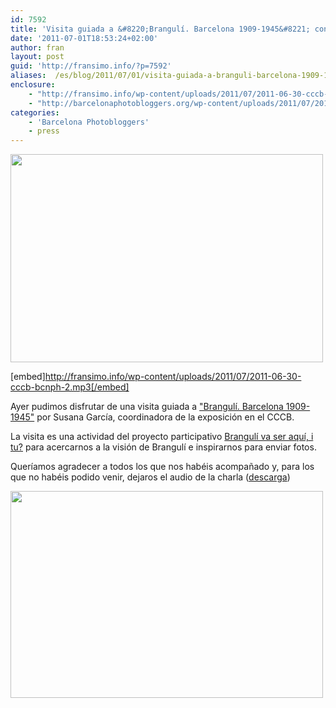 ```yaml
---
id: 7592
title: 'Visita guiada a &#8220;Brangulí. Barcelona 1909-1945&#8221; con Susana García'
date: '2011-07-01T18:53:24+02:00'
author: fran
layout: post
guid: 'http://fransimo.info/?p=7592'
aliases:  /es/blog/2011/07/01/visita-guiada-a-branguli-barcelona-1909-1945-con-susana-garcia/
enclosure:
    - "http://fransimo.info/wp-content/uploads/2011/07/2011-06-30-cccb-bcnph-2.mp3\n22430708\naudio/mpeg\n"
    - "http://barcelonaphotobloggers.org/wp-content/uploads/2011/07/2011-06-30-cccb-bcnph-2.mp3\n22430708\naudio/mpeg\n"
categories:
    - 'Barcelona Photobloggers'
    - press
---
```


<img src="http://fransimo.info/wp-content/uploads/2011/07/0001_IMG_5297-marcelo-aurelio.jpg" alt="" title="CCCB Barcelona Photobloggers Visita guiada para Brangulí. Barcelona 1909-1945 para Brangulí va ser aquí, i tu? / Marcelo Aurelio" width="500" height="333" class="aligncenter size-full wp-image-4773">

[embed]http://fransimo.info/wp-content/uploads/2011/07/2011-06-30-cccb-bcnph-2.mp3[/embed]

Ayer pudimos disfrutar de una visita guiada a <a href="http://barcelonaphotobloggers.org/2011/06/03/exposicio-branguli-barcelona-1909-1945/">"Brangulí. Barcelona 1909-1945"</a> por Susana García, coordinadora de la exposición en el CCCB.

La visita es una actividad del proyecto participativo <a href="http://www.brangulivaseraqui.com/" target="_blank" rel="noopener noreferrer">Brangulí va ser aquí, i tu?</a> para acercarnos a la visión de Brangulí e inspirarnos para enviar fotos.

Queríamos agradecer a todos los que nos habéis acompañado y, para los que no habéis podido venir, dejaros el audio de la charla (<a href="http://barcelonaphotobloggers.org/wp-content/uploads/2011/07/2011-06-30-cccb-bcnph-2.mp3">descarga</a>)

<img src="http://fransimo.info/wp-content/uploads/2011/07/0006_fon_simo_IMGP2455.jpg" alt="" title="CCCB Barcelona Photobloggers Visita guiada para Brangulí. Barcelona 1909-1945 para Brangulí va ser aquí, i tu? / Alfonso Simó" width="500" height="331" class="aligncenter size-full wp-image-4774">
